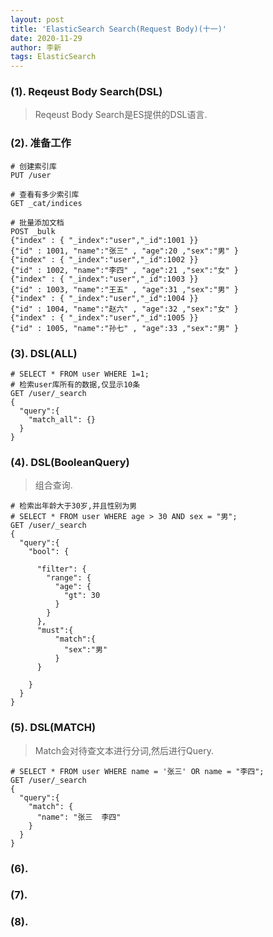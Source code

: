 ```yaml
---
layout: post
title: 'ElasticSearch Search(Request Body)(十一)'
date: 2020-11-29
author: 李新
tags: ElasticSearch
---
```


### (1). Reqeust Body Search(DSL)
> Reqeust Body Search是ES提供的DSL语言.

### (2). 准备工作
```
# 创建索引库
PUT /user

# 查看有多少索引库
GET _cat/indices

# 批量添加文档
POST _bulk
{"index" : { "_index":"user","_id":1001 }}
{"id" : 1001, "name":"张三" , "age":20 ,"sex":"男" }
{"index" : { "_index":"user","_id":1002 }}
{"id" : 1002, "name":"李四" , "age":21 ,"sex":"女" }
{"index" : { "_index":"user","_id":1003 }}
{"id" : 1003, "name":"王五" , "age":31 ,"sex":"男" }
{"index" : { "_index":"user","_id":1004 }}
{"id" : 1004, "name":"赵六" , "age":32 ,"sex":"女" }
{"index" : { "_index":"user","_id":1005 }}
{"id" : 1005, "name":"孙七" , "age":33 ,"sex":"男" }
```

### (3). DSL(ALL)

```
# SELECT * FROM user WHERE 1=1;
# 检索user库所有的数据,仅显示10条
GET /user/_search
{
  "query":{
    "match_all": {}
  }
}
```
### (4). DSL(BooleanQuery)
> 组合查询.   

```
# 检索出年龄大于30岁,并且性别为男
# SELECT * FROM user WHERE age > 30 AND sex = "男";
GET /user/_search
{
  "query":{
    "bool": {
      
      "filter": {
        "range": {
          "age": {
            "gt": 30
          }
        }
      },
      "must":{ 
          "match":{
            "sex":"男"
          }  
      }
      
    }
  }
}
```
### (5). DSL(MATCH)
> Match会对待查文本进行分词,然后进行Query. 

```
# SELECT * FROM user WHERE name = '张三' OR name = "李四";
GET /user/_search
{
  "query":{
    "match": {
      "name": "张三  李四"
    }
  }
}
```
### (6). 
  
### (7). 

### (8). 



